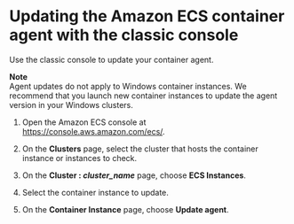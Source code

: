# Updating the Amazon ECS container agent with the classic console<a name="agent-update-classic-console"></a>

Use the classic console to update your container agent\.

**Note**  
Agent updates do not apply to Windows container instances\. We recommend that you launch new container instances to update the agent version in your Windows clusters\.

1. Open the Amazon ECS console at [https://console\.aws\.amazon\.com/ecs/](https://console.aws.amazon.com/ecs/)\.

1. On the **Clusters** page, select the cluster that hosts the container instance or instances to check\.

1. On the **Cluster : *cluster\_name*** page, choose **ECS Instances**\.

1. Select the container instance to update\.

1. On the **Container Instance** page, choose **Update agent**\.